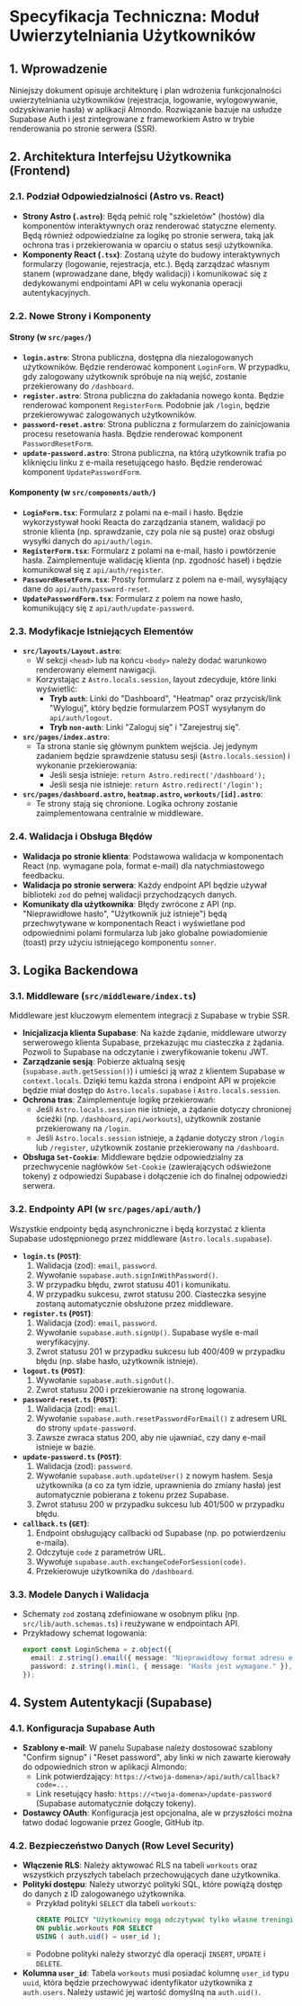 # Specyfikacja Techniczna: Moduł Uwierzytelniania Użytkowników

## 1. Wprowadzenie

Niniejszy dokument opisuje architekturę i plan wdrożenia funkcjonalności uwierzytelniania użytkowników (rejestracja, logowanie, wylogowywanie, odzyskiwanie hasła) w aplikacji AImondo. Rozwiązanie bazuje na usłudze Supabase Auth i jest zintegrowane z frameworkiem Astro w trybie renderowania po stronie serwera (SSR).

## 2. Architektura Interfejsu Użytkownika (Frontend)

### 2.1. Podział Odpowiedzialności (Astro vs. React)

- **Strony Astro (`.astro`)**: Będą pełnić rolę "szkieletów" (hostów) dla komponentów interaktywnych oraz renderować statyczne elementy. Będą również odpowiedzialne za logikę po stronie serwera, taką jak ochrona tras i przekierowania w oparciu o status sesji użytkownika.
- **Komponenty React (`.tsx`)**: Zostaną użyte do budowy interaktywnych formularzy (logowanie, rejestracja, etc.). Będą zarządzać własnym stanem (wprowadzane dane, błędy walidacji) i komunikować się z dedykowanymi endpointami API w celu wykonania operacji autentykacyjnych.

### 2.2. Nowe Strony i Komponenty

#### Strony (w `src/pages/`)

- **`login.astro`**: Strona publiczna, dostępna dla niezalogowanych użytkowników. Będzie renderować komponent `LoginForm`. W przypadku, gdy zalogowany użytkownik spróbuje na nią wejść, zostanie przekierowany do `/dashboard`.
- **`register.astro`**: Strona publiczna do zakładania nowego konta. Będzie renderować komponent `RegisterForm`. Podobnie jak `/login`, będzie przekierowywać zalogowanych użytkowników.
- **`password-reset.astro`**: Strona publiczna z formularzem do zainicjowania procesu resetowania hasła. Będzie renderować komponent `PasswordResetForm`.
- **`update-password.astro`**: Strona publiczna, na którą użytkownik trafia po kliknięciu linku z e-maila resetującego hasło. Będzie renderować komponent `UpdatePasswordForm`.

#### Komponenty (w `src/components/auth/`)

- **`LoginForm.tsx`**: Formularz z polami na e-mail i hasło. Będzie wykorzystywał hooki Reacta do zarządzania stanem, walidacji po stronie klienta (np. sprawdzanie, czy pola nie są puste) oraz obsługi wysyłki danych do `api/auth/login`.
- **`RegisterForm.tsx`**: Formularz z polami na e-mail, hasło i powtórzenie hasła. Zaimplementuje walidację klienta (np. zgodność haseł) i będzie komunikował się z `api/auth/register`.
- **`PasswordResetForm.tsx`**: Prosty formularz z polem na e-mail, wysyłający dane do `api/auth/password-reset`.
- **`UpdatePasswordForm.tsx`**: Formularz z polem na nowe hasło, komunikujący się z `api/auth/update-password`.

### 2.3. Modyfikacje Istniejących Elementów

- **`src/layouts/Layout.astro`**:
    - W sekcji `<head>` lub na końcu `<body>` należy dodać warunkowo renderowany element nawigacji.
    - Korzystając z `Astro.locals.session`, layout zdecyduje, które linki wyświetlić:
        - **Tryb `auth`**: Linki do "Dashboard", "Heatmap" oraz przycisk/link "Wyloguj", który będzie formularzem POST wysyłanym do `api/auth/logout`.
        - **Tryb `non-auth`**: Linki "Zaloguj się" i "Zarejestruj się".
- **`src/pages/index.astro`**:
    - Ta strona stanie się głównym punktem wejścia. Jej jedynym zadaniem będzie sprawdzenie statusu sesji (`Astro.locals.session`) i wykonanie przekierowania:
        - Jeśli sesja istnieje: `return Astro.redirect('/dashboard');`
        - Jeśli sesja nie istnieje: `return Astro.redirect('/login');`
- **`src/pages/dashboard.astro`, `heatmap.astro`, `workouts/[id].astro`**:
    - Te strony stają się chronione. Logika ochrony zostanie zaimplementowana centralnie w middleware.

### 2.4. Walidacja i Obsługa Błędów

- **Walidacja po stronie klienta**: Podstawowa walidacja w komponentach React (np. wymagane pola, format e-mail) dla natychmiastowego feedbacku.
- **Walidacja po stronie serwera**: Każdy endpoint API będzie używał biblioteki `zod` do pełnej walidacji przychodzących danych.
- **Komunikaty dla użytkownika**: Błędy zwrócone z API (np. "Nieprawidłowe hasło", "Użytkownik już istnieje") będą przechwytywane w komponentach React i wyświetlane pod odpowiednimi polami formularza lub jako globalne powiadomienie (toast) przy użyciu istniejącego komponentu `sonner`.

## 3. Logika Backendowa

### 3.1. Middleware (`src/middleware/index.ts`)

Middleware jest kluczowym elementem integracji z Supabase w trybie SSR.

- **Inicjalizacja klienta Supabase**: Na każde żądanie, middleware utworzy serwerowego klienta Supabase, przekazując mu ciasteczka z żądania. Pozwoli to Supabase na odczytanie i zweryfikowanie tokenu JWT.
- **Zarządzanie sesją**: Pobierze aktualną sesję (`supabase.auth.getSession()`) i umieści ją wraz z klientem Supabase w `context.locals`. Dzięki temu każda strona i endpoint API w projekcie będzie miał dostęp do `Astro.locals.supabase` i `Astro.locals.session`.
- **Ochrona tras**: Zaimplementuje logikę przekierowań:
    - Jeśli `Astro.locals.session` nie istnieje, a żądanie dotyczy chronionej ścieżki (np. `/dashboard`, `/api/workouts`), użytkownik zostanie przekierowany na `/login`.
    - Jeśli `Astro.locals.session` istnieje, a żądanie dotyczy stron `/login` lub `/register`, użytkownik zostanie przekierowany na `/dashboard`.
- **Obsługa `Set-Cookie`**: Middleware będzie odpowiedzialny za przechwycenie nagłówków `Set-Cookie` (zawierających odświeżone tokeny) z odpowiedzi Supabase i dołączenie ich do finalnej odpowiedzi serwera.

### 3.2. Endpointy API (w `src/pages/api/auth/`)

Wszystkie endpointy będą asynchroniczne i będą korzystać z klienta Supabase udostępnionego przez middleware (`Astro.locals.supabase`).

- **`login.ts` (`POST`)**:
    1. Walidacja (zod): `email`, `password`.
    2. Wywołanie `supabase.auth.signInWithPassword()`.
    3. W przypadku błędu, zwrot statusu 401 i komunikatu.
    4. W przypadku sukcesu, zwrot statusu 200. Ciasteczka sesyjne zostaną automatycznie obsłużone przez middleware.
- **`register.ts` (`POST`)**:
    1. Walidacja (zod): `email`, `password`.
    2. Wywołanie `supabase.auth.signUp()`. Supabase wyśle e-mail weryfikacyjny.
    3. Zwrot statusu 201 w przypadku sukcesu lub 400/409 w przypadku błędu (np. słabe hasło, użytkownik istnieje).
- **`logout.ts` (`POST`)**:
    1. Wywołanie `supabase.auth.signOut()`.
    2. Zwrot statusu 200 i przekierowanie na stronę logowania.
- **`password-reset.ts` (`POST`)**:
    1. Walidacja (zod): `email`.
    2. Wywołanie `supabase.auth.resetPasswordForEmail()` z adresem URL do strony `update-password`.
    3. Zawsze zwraca status 200, aby nie ujawniać, czy dany e-mail istnieje w bazie.
- **`update-password.ts` (`POST`)**:
    1. Walidacja (zod): `password`.
    2. Wywołanie `supabase.auth.updateUser()` z nowym hasłem. Sesja użytkownika (a co za tym idzie, uprawnienia do zmiany hasła) jest automatycznie pobierana z tokenu przez Supabase.
    3. Zwrot statusu 200 w przypadku sukcesu lub 401/500 w przypadku błędu.
- **`callback.ts` (`GET`)**:
    1. Endpoint obsługujący callbacki od Supabase (np. po potwierdzeniu e-maila).
    2. Odczytuje `code` z parametrów URL.
    3. Wywołuje `supabase.auth.exchangeCodeForSession(code)`.
    4. Przekierowuje użytkownika do `/dashboard`.

### 3.3. Modele Danych i Walidacja

- Schematy `zod` zostaną zdefiniowane w osobnym pliku (np. `src/lib/auth.schemas.ts`) i reużywane w endpointach API.
- Przykładowy schemat logowania:
  ```typescript
  export const LoginSchema = z.object({
    email: z.string().email({ message: "Nieprawidłowy format adresu e-mail." }),
    password: z.string().min(1, { message: "Hasło jest wymagane." }),
  });
  ```

## 4. System Autentykacji (Supabase)

### 4.1. Konfiguracja Supabase Auth

- **Szablony e-mail**: W panelu Supabase należy dostosować szablony "Confirm signup" i "Reset password", aby linki w nich zawarte kierowały do odpowiednich stron w aplikacji AImondo:
    - Link potwierdzający: `https://<twoja-domena>/api/auth/callback?code=...`
    - Link resetujący hasło: `https://<twoja-domena>/update-password` (Supabase automatycznie dołączy tokeny).
- **Dostawcy OAuth**: Konfiguracja jest opcjonalna, ale w przyszłości można łatwo dodać logowanie przez Google, GitHub itp.

### 4.2. Bezpieczeństwo Danych (Row Level Security)

- **Włączenie RLS**: Należy aktywować RLS na tabeli `workouts` oraz wszystkich przyszłych tabelach przechowujących dane użytkownika.
- **Polityki dostępu**: Należy utworzyć polityki SQL, które powiążą dostęp do danych z ID zalogowanego użytkownika.
    - Przykład polityki `SELECT` dla tabeli `workouts`:
      ```sql
      CREATE POLICY "Użytkownicy mogą odczytywać tylko własne treningi."
      ON public.workouts FOR SELECT
      USING ( auth.uid() = user_id );
      ```
    - Podobne polityki należy stworzyć dla operacji `INSERT`, `UPDATE` i `DELETE`.
- **Kolumna `user_id`**: Tabela `workouts` musi posiadać kolumnę `user_id` typu `uuid`, która będzie przechowywać identyfikator użytkownika z `auth.users`. Należy ustawić jej wartość domyślną na `auth.uid()`.
